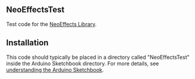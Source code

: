 ## NeoEffectsTest

Test code for the [NeoEffects Library](https://github.com/HiFashionTech/NeoEffects).

## Installation

This code should typically be placed in a directory called "NeoEffectsTest" inside the Arduino Sketchbook directory. For more details, see [understanding the Arduino Sketchbook](https://opensourcehardwaregroup.com/understanding-the-arduino-sketchbook-opening-and-saving-arduino-sketches/).